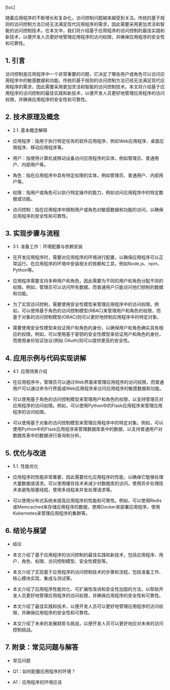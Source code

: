 
[toc]                    
                
                
随着应用程序的不断增长和复杂化，访问控制问题越来越受到关注。传统的基于规则的访问控制方法已经无法满足现代应用程序的需求，因此需要采用更加灵活和智能的访问控制技术。在本文中，我们将介绍基于应用程序的访问控制的最佳实践和新技术，以便开发人员更好地管理应用程序的访问权限，并确保应用程序的安全性和可靠性。

## 1. 引言

访问控制是应用程序中一个非常重要的问题，它决定了哪些用户或角色可以访问应用程序中的敏感数据和功能。传统的基于规则的访问控制方法已经无法满足现代应用程序的需求，因此需要采用更加灵活和智能的访问控制技术。本文将介绍基于应用程序的访问控制的最佳实践和新技术，以便开发人员更好地管理应用程序的访问权限，并确保应用程序的安全性和可靠性。

## 2. 技术原理及概念

- 2.1. 基本概念解释

- 应用程序：指用于执行特定任务的软件应用程序，例如Web应用程序、桌面应用程序、移动应用程序等。
- 用户：指使用计算机或移动设备访问应用程序的实体，例如管理员、普通用户、内部用户等。
- 角色：指在应用程序中具有特定权限的实体，例如管理员、普通用户、内部用户等。
- 权限：指用户或角色可以执行特定操作的能力，例如访问应用程序中的特定数据或功能。
- 访问控制：指在应用程序中限制用户或角色对敏感数据和功能的访问，以确保应用程序的安全性和可靠性。

## 3. 实现步骤与流程

- 3.1. 准备工作：环境配置与依赖安装

- 在开发应用程序时，需要对应用程序的环境进行配置，以确保应用程序可以正常运行。在应用程序的环境中安装相关的依赖和工具，例如Node.js、npm、Python等。
- 应用程序需要支持多种用户和角色，因此需要为不同的用户和角色分配不同的权限。例如，管理员可以访问所有数据，而普通用户只能访问他们控制的数据和功能。
- 为了实现访问控制，需要使用安全性模型来管理应用程序中的访问权限。例如，可以使用基于角色的访问控制模型(RBAC)来管理用户和角色的权限，而基于对象的访问控制模型(OBAC)则可以更好地控制应用程序中的特定对象。
- 需要使用安全性模型来验证用户和角色的身份，以确保用户和角色确实具有相应的权限。例如，可以使用基于密钥的安全性模型来验证用户和角色的身份，而使用身份验证协议(例如 OAuth)则可以提供更高的安全性。

## 4. 应用示例与代码实现讲解

- 4.1. 应用场景介绍

- 在应用程序中，管理员可以通过Web界面来管理应用程序的访问权限，而普通用户可以通过命令行界面或Web应用程序来访问应用程序的敏感数据和功能。
- 可以使用基于角色的访问控制模型来管理用户和角色的权限，以支持管理员对应用程序的访问权限。例如，可以使用Python中的Flask应用程序来管理应用程序的访问权限。
- 可以使用基于对象的访问控制模型来管理应用程序中的特定对象。例如，可以使用Python中的Flask应用程序来管理数据库表中的数据，以支持普通用户对数据库表中的数据进行查询和分析。

## 5. 优化与改进

- 5.1. 性能优化

- 应用程序的性能非常重要，因此需要优化应用程序的性能，以确保它能够处理大量数据或请求。可以使用缓存技术来减少对数据库的访问，使用异步处理技术来避免阻塞线程，使用多线程来并发处理请求等。
- 可以使用分布式系统来提高应用程序的性能和可靠性。例如，可以使用Redis或Memcached来存储应用程序的数据，使用Docker来部署应用程序，使用Kubernetes来管理应用程序的集群等。

## 6. 结论与展望

- 结论

- 本文介绍了基于应用程序的访问控制的最佳实践和新技术，包括应用程序、用户、角色、权限、访问控制模型、安全性模型等。
- 本文介绍了实现基于应用程序的访问控制技术的步骤和流程，包括准备工作、核心模块实现、集成与测试等。
- 本文介绍了应用程序性能优化、可扩展性改进和安全性加固的方法，以帮助开发人员更好地管理应用程序的访问权限，并确保应用程序的安全性和可靠性。
- 本文介绍了最佳实践和技术，以便开发人员可以更好地管理应用程序的访问权限，并确保应用程序的安全性和可靠性。
- 本文介绍了未来的发展趋势与挑战，以便开发人员可以更好地应对未来的访问控制挑战。

## 7. 附录：常见问题与解答

- 常见问题

- Q1：如何配置应用程序的环境？

- A1：应用程序的环境应该

